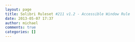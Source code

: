 ```yaml
---
layout: page
title: Solibri Ruleset #211 v1.2 - Accessible Window Rule
date: 2013-05-07 17:37
author: michael
comments: true
categories: []
---
```


